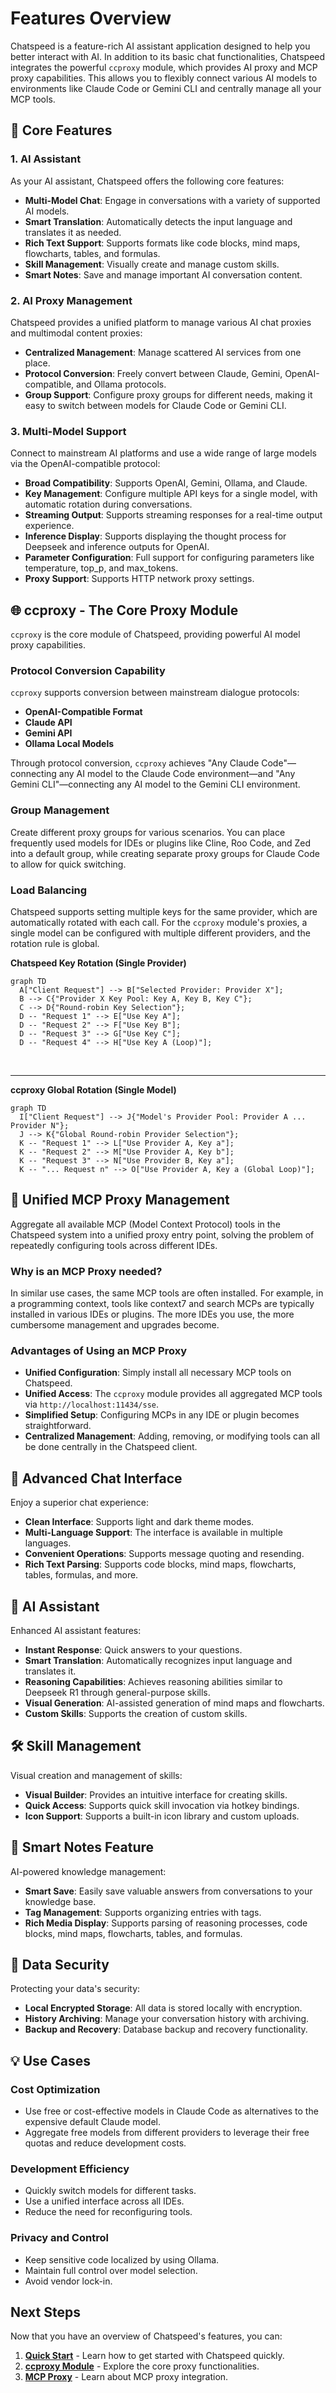 # Features Overview

Chatspeed is a feature-rich AI assistant application designed to help you better interact with AI. In addition to its basic chat functionalities, Chatspeed integrates the powerful `ccproxy` module, which provides AI proxy and MCP proxy capabilities. This allows you to flexibly connect various AI models to environments like Claude Code or Gemini CLI and centrally manage all your MCP tools.

## 🤖 Core Features

### 1. AI Assistant

As your AI assistant, Chatspeed offers the following core features:

- **Multi-Model Chat**: Engage in conversations with a variety of supported AI models.
- **Smart Translation**: Automatically detects the input language and translates it as needed.
- **Rich Text Support**: Supports formats like code blocks, mind maps, flowcharts, tables, and formulas.
- **Skill Management**: Visually create and manage custom skills.
- **Smart Notes**: Save and manage important AI conversation content.

### 2. AI Proxy Management

Chatspeed provides a unified platform to manage various AI chat proxies and multimodal content proxies:

- **Centralized Management**: Manage scattered AI services from one place.
- **Protocol Conversion**: Freely convert between Claude, Gemini, OpenAI-compatible, and Ollama protocols.
- **Group Support**: Configure proxy groups for different needs, making it easy to switch between models for Claude Code or Gemini CLI.

### 3. Multi-Model Support

Connect to mainstream AI platforms and use a wide range of large models via the OpenAI-compatible protocol:

- **Broad Compatibility**: Supports OpenAI, Gemini, Ollama, and Claude.
- **Key Management**: Configure multiple API keys for a single model, with automatic rotation during conversations.
- **Streaming Output**: Supports streaming responses for a real-time output experience.
- **Inference Display**: Supports displaying the thought process for Deepseek and inference outputs for OpenAI.
- **Parameter Configuration**: Full support for configuring parameters like temperature, top_p, and max_tokens.
- **Proxy Support**: Supports HTTP network proxy settings.

## 🌐 ccproxy - The Core Proxy Module

`ccproxy` is the core module of Chatspeed, providing powerful AI model proxy capabilities.

### Protocol Conversion Capability

`ccproxy` supports conversion between mainstream dialogue protocols:

- **OpenAI-Compatible Format**
- **Claude API**
- **Gemini API**
- **Ollama Local Models**

Through protocol conversion, `ccproxy` achieves "Any Claude Code"—connecting any AI model to the Claude Code environment—and "Any Gemini CLI"—connecting any AI model to the Gemini CLI environment.

### Group Management

Create different proxy groups for various scenarios. You can place frequently used models for IDEs or plugins like Cline, Roo Code, and Zed into a default group, while creating separate proxy groups for Claude Code to allow for quick switching.

### Load Balancing

Chatspeed supports setting multiple keys for the same provider, which are automatically rotated with each call. For the `ccproxy` module's proxies, a single model can be configured with multiple different providers, and the rotation rule is global.

**Chatspeed Key Rotation (Single Provider)**

```mermaid
graph TD
  A["Client Request"] --> B["Selected Provider: Provider X"];
  B --> C{"Provider X Key Pool: Key A, Key B, Key C"};
  C --> D{"Round-robin Key Selection"};
  D -- "Request 1" --> E["Use Key A"];
  D -- "Request 2" --> F["Use Key B"];
  D -- "Request 3" --> G["Use Key C"];
  D -- "Request 4" --> H["Use Key A (Loop)"];
```

<br/>

---

**ccproxy Global Rotation (Single Model)**

```mermaid
graph TD
  I["Client Request"] --> J{"Model's Provider Pool: Provider A ... Provider N"};
  J --> K{"Global Round-robin Provider Selection"};
  K -- "Request 1" --> L["Use Provider A, Key a"];
  K -- "Request 2" --> M["Use Provider A, Key b"];
  K -- "Request 3" --> N["Use Provider B, Key a"];
  K -- "... Request n" --> O["Use Provider A, Key a (Global Loop)"];
```

## 🔧 Unified MCP Proxy Management

Aggregate all available MCP (Model Context Protocol) tools in the Chatspeed system into a unified proxy entry point, solving the problem of repeatedly configuring tools across different IDEs.

### Why is an MCP Proxy needed?

In similar use cases, the same MCP tools are often installed. For example, in a programming context, tools like context7 and search MCPs are typically installed in various IDEs or plugins. The more IDEs you use, the more cumbersome management and upgrades become.

### Advantages of Using an MCP Proxy

- **Unified Configuration**: Simply install all necessary MCP tools on Chatspeed.
- **Unified Access**: The `ccproxy` module provides all aggregated MCP tools via `http://localhost:11434/sse`.
- **Simplified Setup**: Configuring MCPs in any IDE or plugin becomes straightforward.
- **Centralized Management**: Adding, removing, or modifying tools can all be done centrally in the Chatspeed client.

## 💬 Advanced Chat Interface

Enjoy a superior chat experience:

- **Clean Interface**: Supports light and dark theme modes.
- **Multi-Language Support**: The interface is available in multiple languages.
- **Convenient Operations**: Supports message quoting and resending.
- **Rich Text Parsing**: Supports code blocks, mind maps, flowcharts, tables, formulas, and more.

## 🤖 AI Assistant

Enhanced AI assistant features:

- **Instant Response**: Quick answers to your questions.
- **Smart Translation**: Automatically recognizes input language and translates it.
- **Reasoning Capabilities**: Achieves reasoning abilities similar to Deepseek R1 through general-purpose skills.
- **Visual Generation**: AI-assisted generation of mind maps and flowcharts.
- **Custom Skills**: Supports the creation of custom skills.

## 🛠️ Skill Management

Visual creation and management of skills:

- **Visual Builder**: Provides an intuitive interface for creating skills.
- **Quick Access**: Supports quick skill invocation via hotkey bindings.
- **Icon Support**: Supports a built-in icon library and custom uploads.

## 📝 Smart Notes Feature

AI-powered knowledge management:

- **Smart Save**: Easily save valuable answers from conversations to your knowledge base.
- **Tag Management**: Supports organizing entries with tags.
- **Rich Media Display**: Supports parsing of reasoning processes, code blocks, mind maps, flowcharts, tables, and formulas.

## 🔐 Data Security

Protecting your data's security:

- **Local Encrypted Storage**: All data is stored locally with encryption.
- **History Archiving**: Manage your conversation history with archiving.
- **Backup and Recovery**: Database backup and recovery functionality.

## 💡 Use Cases

### Cost Optimization

- Use free or cost-effective models in Claude Code as alternatives to the expensive default Claude model.
- Aggregate free models from different providers to leverage their free quotas and reduce development costs.

### Development Efficiency

- Quickly switch models for different tasks.
- Use a unified interface across all IDEs.
- Reduce the need for reconfiguring tools.

### Privacy and Control

- Keep sensitive code localized by using Ollama.
- Maintain full control over model selection.
- Avoid vendor lock-in.

## Next Steps

Now that you have an overview of Chatspeed's features, you can:

1. **[Quick Start](../../guide/quickStart.md)** - Learn how to get started with Chatspeed quickly.
2. **[ccproxy Module](../../ccproxy/)** - Explore the core proxy functionalities.
3. **[MCP Proxy](../../mcp/)** - Learn about MCP proxy integration.
